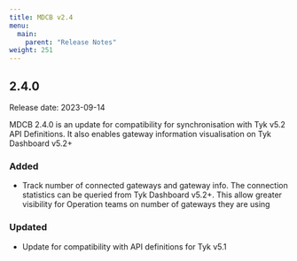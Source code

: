 ```yaml
---
title: MDCB v2.4
menu:
  main:
    parent: "Release Notes"
weight: 251
---
```


## 2.4.0

Release date: 2023-09-14

MDCB 2.4.0 is an update for compatibility for synchronisation with Tyk v5.2 API Definitions. It also enables gateway information visualisation on Tyk Dashboard v5.2+

### Added
- Track number of connected gateways and gateway info. The connection statistics can be queried from Tyk Dashboard v5.2+. This allow greater visibility for Operation teams on number of gateways they are using

### Updated
- Update for compatibility with API definitions for Tyk v5.1
